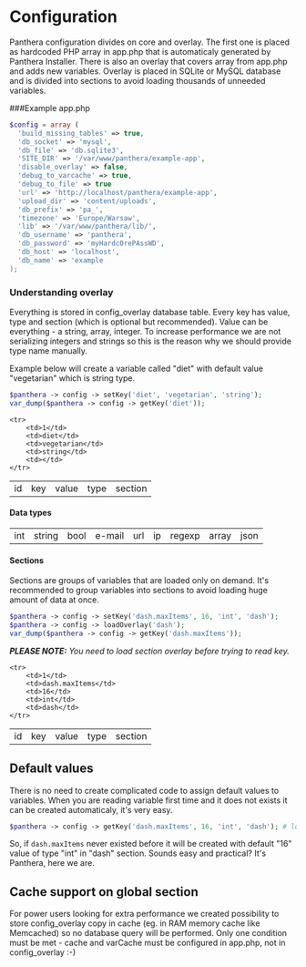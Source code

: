 Configuration
=============

Panthera configuration divides on core and overlay. 
The first one is placed as hardcoded PHP array in app.php that is automaticaly generated by Panthera Installer.
There is also an overlay that covers array from app.php and adds new variables.
Overlay is placed in SQLite or MySQL database and is divided into sections to avoid loading thousands of unneeded variables.

###Example app.php

```php
$config = array (
  'build_missing_tables' => true,
  'db_socket' => 'mysql',
  'db_file' => 'db.sqlite3',
  'SITE_DIR' => '/var/www/panthera/example-app',
  'disable_overlay' => false,
  'debug_to_varcache' => true,
  'debug_to_file' => true
  'url' => 'http://localhost/panthera/example-app',
  'upload_dir' => 'content/uploads',
  'db_prefix' => 'pa_',
  'timezone' => 'Europe/Warsaw',
  'lib' => '/var/www/panthera/lib/',
  'db_username' => 'panthera',
  'db_password' => 'myHardc0rePAssWD',
  'db_host' => 'localhost',
  'db_name' => 'example
);
```

### Understanding overlay

Everything is stored in config_overlay database table. Every key has value, type and section (which is optional but recommended).
Value can be everything - a string, array, integer. To increase performance we are not serializing integers and strings so this is the reason
why we should provide type name manually.

Example below will create a variable called "diet" with default value "vegetarian" which is string type.

```php
$panthera -> config -> setKey('diet', 'vegetarian', 'string');
var_dump($panthera -> config -> getKey('diet'));
```

<table>
    <tr>
        <td>id</td>
        <td>key</td>
        <td>value</td>
        <td>type</td>
        <td>section</td>
    </tr>
    
    <tr>
        <td>1</td>
        <td>diet</td>
        <td>vegetarian</td>
        <td>string</td>
        <td></td>
    </tr>
</table>

#### Data types
<table>
    <tr>
        <td>int</td>
        <td>string</td>
        <td>bool</td>
        <td>e-mail</td>
        <td>url</td>
        <td>ip</td>
        <td>regexp</td>
        <td>array</td>
        <td>json</td>
    </tr>
</table>

#### Sections

Sections are groups of variables that are loaded only on demand. It's recommended to group variables into sections to avoid loading
huge amount of data at once.

```php
$panthera -> config -> setKey('dash.maxItems', 16, 'int', 'dash');
$panthera -> config -> loadOverlay('dash');
var_dump($panthera -> config -> getKey('dash.maxItems'));
```

_**PLEASE NOTE:** You need to load section overlay before trying to read key._

<table>
    <tr>
        <td>id</td>
        <td>key</td>
        <td>value</td>
        <td>type</td>
        <td>section</td>
    </tr>
    
    <tr>
        <td>1</td>
        <td>dash.maxItems</td>
        <td>16</td>
        <td>int</td>
        <td>dash</td>
    </tr>
</table>

## Default values

There is no need to create complicated code to assign default values to variables.
When you are reading variable first time and it does not exists it can be created automaticaly, it's very easy.

```php
$panthera -> config -> getKey('dash.maxItems', 16, 'int', 'dash'); # looks like setKey, huh? It's get + set!
```

So, if `dash.maxItems` never existed before it will be created with default "16" value of type "int" in "dash" section.
Sounds easy and practical? It's Panthera, here we are.

## Cache support on global section

For power users looking for extra performance we created possibility to store config_overlay copy in cache (eg. in RAM memory cache like Memcached)
so no database query will be performed. Only one condition must be met - cache and varCache must be configured in app.php, not in config_overlay :-)
